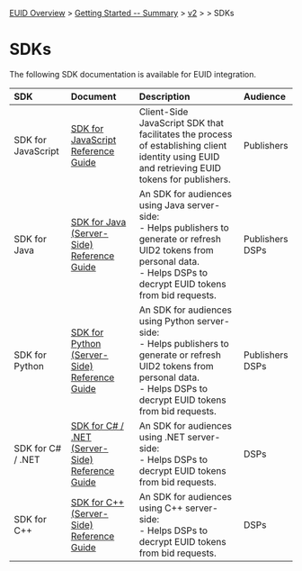 [EUID Overview](../../../README.md) > [Getting Started -- Summary](../getting-started/gs-summary.md) > [v2](../summary-doc-v2.md) > > SDKs

# SDKs

The following SDK documentation is available for EUID integration. 

| SDK | Document | Description | Audience
| :--- | :--- | :--- | :--- |
| SDK for JavaScript | [SDK for JavaScript Reference Guide](client-side-identity.md) | Client-Side JavaScript SDK that facilitates the process of establishing client identity using EUID and retrieving EUID tokens for publishers. | Publishers |
| SDK for Java | [SDK for Java (Server-Side) Reference Guide](euid-sdk-ref-java.md) | An SDK for audiences using Java server-side:<br/>- Helps publishers to generate or refresh UID2 tokens from personal data.<br/>- Helps DSPs to decrypt EUID tokens from bid requests. | Publishers<br/>DSPs |
| SDK for Python | [SDK for Python (Server-Side) Reference Guide](euid-sdk-ref-python.md) | An SDK for audiences using Python server-side:<br/>- Helps publishers to generate or refresh UID2 tokens from personal data.<br/>- Helps DSPs to decrypt EUID tokens from bid requests. | Publishers<br/>DSPs |
| SDK for C# / .NET | [SDK for C# / .NET (Server-Side) Reference Guide](euid-sdk-ref-csharp-dotnet.md) | An SDK for audiences using .NET server-side:<br/>- Helps DSPs to decrypt EUID tokens from bid requests. | DSPs |
 |SDK for C++ | [SDK for C++ (Server-Side) Reference Guide](euid-sdk-ref-cplusplus.md) | An SDK for audiences using C++ server-side:<br/>- Helps DSPs to decrypt EUID tokens from bid requests. | DSPs |
